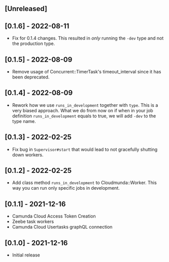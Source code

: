 ## [Unreleased]

## [0.1.6] - 2022-08-11

- Fix for 0.1.4 changes. This resulted in *only* running the `-dev` type and not the production type.

## [0.1.5] - 2022-08-09
- Remove usage of Concurrent::TimerTask's timeout_interval since it has been deprecated.

## [0.1.4] - 2022-08-09
- Rework how we use `runs_in_development` together with `type`. This is a very biased approach. What we do from now on if when in your job definition `runs_in_development` equals to true, we will add `-dev` to the type name. 

## [0.1.3] - 2022-02-25
- Fix bug in `Supervisor#start` that would lead to not gracefully shutting down workers.

## [0.1.2] - 2022-02-25
- Add class method `runs_in_development` to Cloudmunda::Worker. This way you can run only specific jobs in development.

## [0.1.1] - 2021-12-16

- Camunda Cloud Access Token Creation
- Zeebe task workers
- Camunda Cloud Usertasks graphQL connection

## [0.1.0] - 2021-12-16

- Initial release